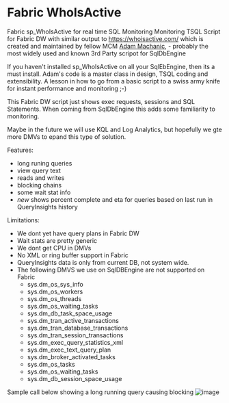 # Fabric WhoIsActive
Fabric sp_WhoIsActive for real time SQL Monitoring
Monitoring TSQL Script for Fabric DW with similar output to https://whoisactive.com/ which is created and maintained by fellow MCM 
<a href="https://github.com/amachanic">Adam Machanic</a>, - probably the most widely used and known 3rd Party scripot for SqlDbEngine

If you haven't installed sp_WhoIsActive on all your SqlEbEngine, then its a must install. Adam's code is a master class in 
design, TSQL coding and extensibility. A lesson in how to go from a basic script to a swiss army knife for instant performance and monitoring ;-)

This Fabric DW script just shows exec requests, sessions and SQL Statements. When coming from SqlDbEngine this adds some familiarity to monitoring.

Maybe in the future we will use KQL and Log Analytics, but hopefully we gte more DMVs to epand this type of solution.

Features:
- long runing queries
- view query text
- reads and writes
- blocking chains
- some wait stat info
- *new* shows percent complete and eta for queries based on last run in QueryInsights history

Limitations:
- We dont yet have query plans in Fabric DW
- Wait stats are pretty generic
- We dont get CPU in DMVs
- No XML or ring buffer support in Fabric
- QueryInsights data is only from current DB, not system wide.
- The following DMVS we use on SqlDBEngine are not supported on Fabric
  - sys.dm_os_sys_info
  - sys.dm_os_workers
  - sys.dm_os_threads
  - sys.dm_os_waiting_tasks
  - sys.dm_db_task_space_usage
  - sys.dm_tran_active_transactions
  - sys.dm_tran_database_transactions
  - sys.dm_tran_session_transactions
  - sys.dm_exec_query_statistics_xml
  - sys.dm_exec_text_query_plan
  - sys.dm_broker_activated_tasks
  - sys.dm_os_tasks
  - sys.dm_os_waiting_tasks
  - sys.dm_db_session_space_usage



Sample call below showing a long running query causing blocking
![image](https://github.com/ProdataSQL/FabricWhoIsActive/assets/19823837/9aaed6f8-8940-41be-995e-371bf3ab8d7b)


